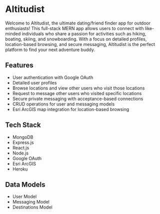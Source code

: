 # Altitudist
Welcome to Altitudist, the ultimate dating/friend finder app for outdoor enthusiasts! This full-stack MERN app allows users to connect with like-minded individuals who share a passion for activities such as hiking, boating, skiing, and snowboarding. With a focus on detailed profiles, location-based browsing, and secure messaging, Altitudist is the perfect platform to find your next adventure buddy.

## Features
- User authentication with Google OAuth
- Detailed user profiles
- Browse locations and view other users who visit those locations
- Request to message other users who visited specific locations
- Secure private messaging with acceptance-based connections
- CRUD operations for user and messaging models
- Esri ArcGIS map integration for location-based browsing

## Tech Stack
- MongoDB
- Express.js
- React.js
- Node.js
- Google OAuth
- Esri ArcGIS
- Heroku

## Data Models
- User Model
- Messaging Model
- Destinations Model

